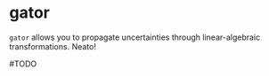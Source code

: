 # gator

`gator` allows you to propagate uncertainties through linear-algebraic transformations. Neato!

#TODO

